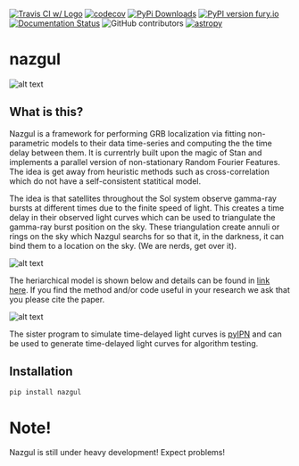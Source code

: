 [![Travis CI w/ Logo](https://img.shields.io/travis/grburgess/nazgul/master.svg?logo=travis)](https://travis-ci.org/grburgess/nazgul)  [![codecov](https://codecov.io/gh/grburgess/nazgul/branch/master/graph/badge.svg)](https://codecov.io/gh/grburgess/nazgul)
[![PyPi Downloads](http://pepy.tech/badge/nazgul)](http://pepy.tech/project/nazgul)
[![PyPI version fury.io](https://badge.fury.io/py/nazgul.svg)](https://pypi.python.org/pypi/nazgul/)
[![Documentation Status](https://readthedocs.org/projects/nazgul/badge/?version=latest)](https://nazgul.readthedocs.io/?badge=latest)
![GitHub contributors](https://img.shields.io/github/contributors/grburgess/nazgul)
[![astropy](http://img.shields.io/badge/powered%20by-AstroPy-orange.svg?style=flat)](http://www.astropy.org/)


# nazgul

![alt text](https://raw.githubusercontent.com/grburgess/nazgul/master/logo.png)

## What is this?
Nazgul is a framework for performing GRB localization via fitting non-parametric models to their data time-series and computing the the time delay between them. It is currentrly built upon the magic of Stan and implements a parallel version of non-stationary Random Fourier Features. The idea is get away from heuristic methods such as cross-correlation which do not have a self-consistent statitical model. 

The idea is that satellites throughout the Sol system observe gamma-ray bursts at different times due to the finite speed of light. This creates a time delay in their observed light curves which can be used to triangulate the gamma-ray burst position on the sky. These triangulation create annuli or rings on the sky which Nazgul searchs for so that it, in the darkness, it can bind them to a location on the sky. (We are nerds, get over it).

![alt text](https://raw.githubusercontent.com/grburgess/nazgul/master/idea.png)


The heriarchical model is shown below and details can be found in [link here](). If you find the method and/or code useful in your research we ask that you please cite the paper. 

![alt text](https://raw.githubusercontent.com/grburgess/nazgul/master/model.png)



The sister program to simulate time-delayed light curves is [pyIPN](https://github.com/grburgess/pyipn) and can be used to generate time-delayed light curves for algorithm testing. 

## Installation
```bash
pip install nazgul
```

# Note!

Nazgul is still under heavy development! Expect problems!




